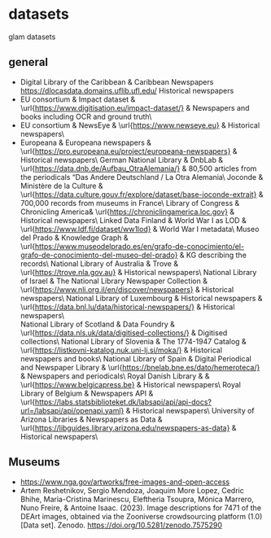 # datasets
glam datasets

## general

- Digital Library of the Caribbean & Caribbean Newspapers https://dlocasdata.domains.uflib.ufl.edu/ Historical newspapers
- EU consortium & Impact dataset & \url{https://www.digitisation.eu/impact-dataset/} & Newspapers and books including OCR and ground truth\\
- EU consortium & NewsEye & \url{https://www.newseye.eu} & Historical newspapers\\
- Europeana & Europeana newspapers & \url{https://pro.europeana.eu/project/europeana-newspapers} & Historical newspapers\\
    German National Library & DnbLab & \url{https://data.dnb.de/Aufbau_OtraAlemania/} & 80,500 articles from the periodicals “Das Andere Deutschland / La Otra Alemania\\
    Joconde & Ministère de la Culture & \url{https://data.culture.gouv.fr/explore/dataset/base-joconde-extrait} & 700,000 records from museums in France\\
    Library of Congress & Chronicling America& \url{https://chroniclingamerica.loc.gov} & Historical newspapers\\
    Linked Data Finland & World War I as LOD & \url{https://www.ldf.fi/dataset/ww1lod} & World War I metadata\\
    Museo del Prado & Knowledge Graph & \url{https://www.museodelprado.es/en/grafo-de-conocimiento/el-grafo-de-conocimiento-del-museo-del-prado} & KG describing the records\\
    National Library of Australia & Trove & \url{https://trove.nla.gov.au} & Historical newspapers\\
    National Library of Israel & The National Library Newspaper Collection & \url{https://www.nli.org.il/en/discover/newspapers} & Historical newspapers\\
    National Library of Luxembourg & Historical newspapers & \url{https://data.bnl.lu/data/historical-newspapers/} & Historical newspapers\\    
    National Library of Scotland & Data Foundry & \url{https://data.nls.uk/data/digitised-collections/} & Digitised collections\\ 
    National Library of Slovenia & The 1774-1947 Catalog & \url{https://listkovni-katalog.nuk.uni-lj.si/moka/} & Historical newspapers and books\\
    National Library of Spain & Digital Periodical and Newspaper Library & \url{https://bnelab.bne.es/dato/hemeroteca/} & Newspapers and periodicals\\
    Royal Danish Library &  & \url{https://www.belgicapress.be} & Historical newspapers\\
    Royal Library of Belgium & Newspapers API & \url{https://labs.statsbiblioteket.dk/labsapi/api/api-docs?url=/labsapi/api/openapi.yaml} & Historical newspapers\\
    University of Arizona Libraries & Newspapers as Data & \url{https://libguides.library.arizona.edu/newspapers-as-data} & Historical newspapers\\
  

## Museums
- https://www.nga.gov/artworks/free-images-and-open-access
- Artem Reshetnikov, Sergio Mendoza, Joaquim More Lopez, Cedric Bhihe, Maria-Cristina Marinescu, Eleftheria Tsoupra, Mónica Marrero, Nuno Freire, & Antoine Isaac. (2023). Image descriptions for 7471 of the DEArt images, obtained via the Zooniverse crowdsourcing platform (1.0) [Data set]. Zenodo. https://doi.org/10.5281/zenodo.7575290
